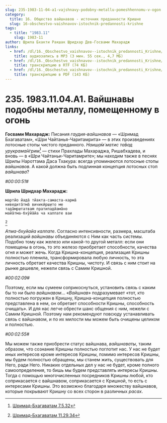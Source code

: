```yaml
---
slug: 235-1983-11-04-a1-vajshnavy-podobny-metallu-pomeshhennomu-v-ogon
category:
  title: 16. Общество вайшнавов - источник преданности Кришне
  slug: 16-obschestvo-vaishnavov-istochnik-predannosti-krishne
tags:
  - title: "1983.11"
    slug: 1983-11
author: Шрила Бхакти Ракшак Шридхар Дев-Госвами Махарадж
links:
  - href: /dl/16._Obschestvo_vaishnavov--istochnik_predannosti_Krishne/235_1983.11.04.A1_SridharMj_Vajshnavy_podobny_metallu_pomeshhennomu_v_ogon.mp3
    title: аудиозапись в MP3 (3 мин. 55 сек., 4,7 МБ)
  - href: /dl/16._Obschestvo_vaishnavov--istochnik_predannosti_Krishne/235_1983.11.04.A1_SridharMj_Vajshnavy_podobny_metallu_pomeshhennomu_v_ogon.rtf
    title: транскрипцию в RTF (74 КБ)
  - href: /dl/16._Obschestvo_vaishnavov--istochnik_predannosti_Krishne/235_1983.11.04.A1_SridharMj_Vajshnavy_podobny_metallu_pomeshhennomu_v_ogon.pdf
    title: транскрипцию в PDF (143 КБ)
---
```


# 235. 1983.11.04.A1. Вайшнавы подобны металлу, помещенному в огонь

**Госвами Махарадж:** Писания *гаудия-вайшнавов* — «Шримад Бхагаватам», «Шри Чайтанья-Чаритамрита» — в этих произведениях лотосные стопы чистого преданного. *Наиш̣а̄м̇ матис та̄вад урукрама̄н̇грим̇*[^_ftn1] — стихи Прахлады Махараджа, Ришабхадева, и вновь — в «Шри Чайтаньи-Чаритамрите»; мы находим также в песнях Шрилы Нароттама Даса Тхакура: всегда упоминаются лотосные стопы *вайшнавов*. А какой должна быть подлинная концепция лотосных стоп *вайшнава*?

*#00:00:51#*

**Шрила Шридхар Махарадж:**

    мартйо йада̄ тйакта-самаста-карма̄
    ниведита̄тма̄ вичикӣрш̣ито ме
    тада̄мр̣итатвам̇ пратипадйама̄но
    майа̄тма-бхӯйа̄йа ча калпате ваи
[^_ftn2]

*Атма-бхуйайа калпате*. Согласно интенсивности, размера, масштаба реализаций *вайшнавы* объединяются с Ним как часть системы. Подобно тому как железо или какой-то другой металл: если они помещены в огонь, то это железо приобретает способности, качества огня и может жечь. Когда Кришна-концепция, реализация Кришны полностью пленила, трансформировала любую личность, то эта личность обретает качества Кришны, чистоту. И связь с ним стоит на рынке дешевле, нежели связь с Самим Кришной.

*#00:02:09#*

Поэтому, если мы сумеем соприкоснуться, установить связь с каким бы то ни было *вайшнавом*… «*Вайшнав*» подразумевает «тот, кто полностью погружен в Кришну, Кришна-концепция полностью представлена в нем, он обретает способности Кришны, способность очищать». И для нас легче обрести шанс общения с ним, нежели с Самим Кришной. Поэтому нам рекомендуют повсюду устанавливать связь с вайшнавом, и по их милости мы можем быть очищены целиком и полностью.

*#00:02:55#*

Мы можем также приобрести статус вайшнава, *вайшнаваты*, таким образом, что сознание Кришны полностью поглотит нас. У нас не будет иных интересов кроме интересов Кришны, помимо интересов Кришны, мы будем полностью обращены, мы станем жить, существовать для Него, ради Него. Никаких отдельных дел у нас не будет, кроме полного самоопределения, то бишь мы будем представлять интересы Кришны. Тогда с помощью многочисленных посредников Кришны любой, кто соприкасается с вайшнавом, соприкасается с Кришной, то есть с интересами Кришны. Это возможно благодаря множеству вайшнавов, которые покрывают Кришну со всех сторон в различных *расах*.



[^_ftn1]: [Шримад-Бхагаватам 7.5.32](../notes/shrimad-bhagavatam/shrimad-bhagavatam-7-5-32.md)

[^_ftn2]: [Шримад-Бхагаватам 11.29.34](../notes/shrimad-bhagavatam/shrimad-bhagavatam-11-29-34.md)
